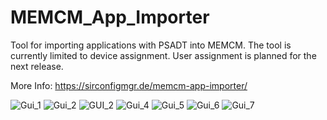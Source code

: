 # MEMCM_App_Importer
Tool for importing applications with PSADT into MEMCM.
The tool is currently limited to device assignment. User assignment is planned for the next release.

More Info: https://sirconfigmgr.de/memcm-app-importer/

![Gui_1](https://user-images.githubusercontent.com/43637014/129915478-21b85a8e-a3fb-4246-9854-1953ee19d7e8.jpg)
![Gui_2](https://user-images.githubusercontent.com/43637014/129915498-32323eb8-51de-4f50-afe7-7e10e742c6eb.jpg)
![GUI_2](https://user-images.githubusercontent.com/43637014/133621760-d5f78734-edf0-4a35-86c3-f2c42e2bed46.png)
![Gui_4](https://user-images.githubusercontent.com/43637014/129900332-28833714-d4e0-41fe-bdc6-d524b45403e3.jpg)
![Gui_5](https://user-images.githubusercontent.com/43637014/129900340-96e7b5fa-3b38-4da8-8e82-c5a6605f9617.jpg)
![Gui_6](https://user-images.githubusercontent.com/43637014/129900347-1eeb71c5-3d82-40c3-b15e-e1d4b3b87e3e.jpg)
![Gui_7](https://user-images.githubusercontent.com/43637014/129900355-04eafef5-618b-4d07-899f-c3b3f53aed14.jpg)
